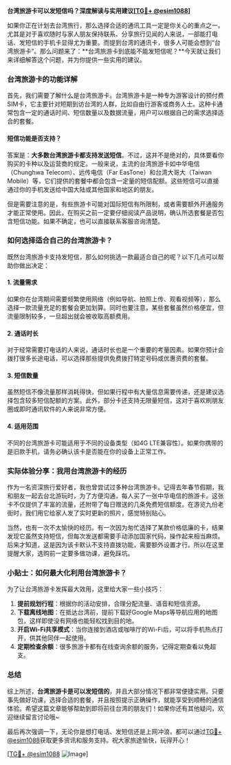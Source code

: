 **台湾旅游卡可以发短信吗？深度解读与实用建议[[TG💪+ @esim1088](https://t.me/s/esim1088)]**

如果你正在计划去台湾旅行，那么选择合适的通讯工具一定是你关心的重点之一。尤其是对于喜欢随时与家人朋友保持联系、分享旅行见闻的人来说，一部能打电话、发短信的手机卡显得尤为重要。而提到台湾的通讯卡，很多人可能会想到“台湾旅游卡”。那么问题来了：**台湾旅游卡到底能不能发短信呢？**今天就让我们来详细解答这个问题，并为你提供一些实用的建议。

### 台湾旅游卡的功能详解

首先，我们需要了解什么是台湾旅游卡。台湾旅游卡是一种专为游客设计的预付费SIM卡，它主要针对短期到访台湾的人群，比如自由行游客或商务人士。这种卡通常包含一定的通话时间、短信数量以及数据流量，用户可以根据自己的需求选择适合的套餐。

#### 短信功能是否支持？

答案是：**大多数台湾旅游卡都支持发送短信**。不过，这并不是绝对的，具体要看你购买的卡种以及运营商的规定。一般来说，主流的台湾旅游卡如中华电信（Chunghwa Telecom）、远传电信（Far EasTone）和台湾大哥大（Taiwan Mobile）等，它们提供的套餐中都会包含一定量的短信配额。这些短信可以直接通过你的手机发送给中国大陆或其他国家和地区的朋友。

但是需要注意的是，有些旅游卡可能对国际短信有所限制，或者需要额外开通服务才能正常使用。因此，在购买之前一定要仔细阅读产品说明，确认所选套餐是否包含短信功能。如果不确定，也可以直接联系客服咨询清楚。

### 如何选择适合自己的台湾旅游卡？

既然台湾旅游卡支持发短信，那么如何挑选一款最适合自己的呢？以下几点可以帮助你做出决定：

#### 1. **流量需求**
   如果你在台湾期间需要频繁使用网络（例如导航、拍照上传、观看视频等），那么选择一款流量充足的套餐会更加划算。同时也要注意，某些套餐虽然价格便宜，但流量限制较多，一旦超出就会被收取高额费用。

#### 2. **通话时长**
   对于经常需要打电话的人来说，通话时长也是一个重要的考量因素。如果你预计会拨打很多长途电话，可以选择那些提供免费拨打特定号码或优惠资费的套餐。

#### 3. **短信数量**
   虽然短信不像流量那样消耗得快，但如果行程中有大量信息需要传递，还是建议选择包含较多短信配额的方案。此外，部分卡还支持无限量短信，这对于喜欢刷朋友圈或即时通讯软件的人来说非常方便。

#### 4. **适用范围**
   不同的台湾旅游卡可能适用于不同的设备类型（如4G LTE兼容性）。如果你携带的是旧款手机，请务必确认该卡是否能在你的设备上正常工作。

### 实际体验分享：我用台湾旅游卡的经历

作为一名资深旅行爱好者，我也曾尝试过多种台湾旅游卡。记得去年春节假期，我和朋友一起去台北游玩时，为了方便沟通，每人买了一张中华电信的旅游卡。这张卡不仅提供了丰富的流量，还附带了每日赠送的几条免费短信额度。在游览九份老街时，我们用它给家人发了实时更新的照片，感觉特别贴心。

当然，也有一次不太愉快的经历。有一次因为匆忙选择了某款价格低廉的卡，结果发现它虽然支持短信，但每次发送都需要手动添加国家代码，操作起来相当麻烦。后来才知道，这是因为该卡默认不支持直拨功能，需要额外设置才行。所以在这里提醒大家，选购前一定要多做功课，避免踩坑。

### 小贴士：如何最大化利用台湾旅游卡？

为了让台湾旅游卡发挥最大效用，这里给大家一些小技巧：

1. **提前规划行程**：根据你的活动安排，合理分配流量、语音和短信资源。
2. **下载离线地图**：在抵达台湾前，提前下载好Google Maps等导航应用的地图包，这样即使没有网络也能轻松找到目的地。
3. **开启Wi-Fi共享模式**：当你连接到酒店或咖啡厅的Wi-Fi后，可以将手机热点打开，供其他同伴一起使用。
4. **定期检查余额**：很多旅游卡都有在线查询余额的服务，记得定期查看以免超支。

### 总结

综上所述，**台湾旅游卡是可以发短信的**，并且大部分情况下都非常便捷实用。只要事先做好功课，选择合适的套餐，并且按照提示正确操作，就能享受到顺畅的通信体验。希望这篇文章能够帮助到即将前往台湾的朋友们！如果你还有其他疑问，欢迎继续留言讨论哦~

最后再次强调一下，无论你是想打电话、发短信还是上网冲浪，都可以通过[TG💪+ @esim1088](https://t.me/s/esim1088)获取更多资讯和服务支持。祝大家旅途愉快，玩得开心！

[[TG💪+ @esim1088](https://t.me/s/esim1088) ![Image](https://i.postimg.cc/4NQfJmqS/Snipaste-2025-05-13-00-14-12.png)]